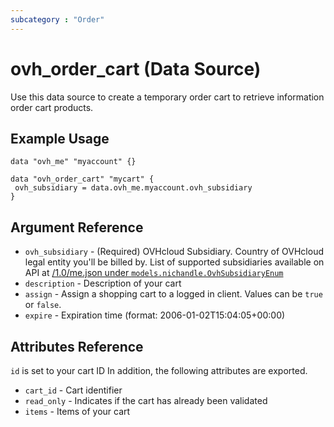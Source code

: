 ```yaml
---
subcategory : "Order"
---
```


# ovh_order_cart (Data Source)

Use this data source to create a temporary order cart to retrieve information order cart products.

## Example Usage

```hcl
data "ovh_me" "myaccount" {}

data "ovh_order_cart" "mycart" {
 ovh_subsidiary = data.ovh_me.myaccount.ovh_subsidiary
}
```

## Argument Reference


* `ovh_subsidiary` - (Required) OVHcloud Subsidiary. Country of OVHcloud legal entity you'll be billed by. List of supported subsidiaries available on API at [/1.0/me.json under `models.nichandle.OvhSubsidiaryEnum`](https://eu.api.ovh.com/1.0/me.json)
* `description` - Description of your cart
* `assign` - Assign a shopping cart to a logged in client. Values can be `true` or `false`. 
* `expire` - Expiration time (format: 2006-01-02T15:04:05+00:00)


## Attributes Reference

`id` is set to your cart ID
In addition, the following attributes are exported.

* `cart_id` - Cart identifier
* `read_only` - Indicates if the cart has already been validated
* `items` - Items of your cart
